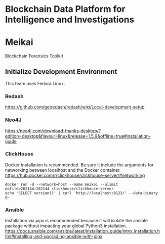 # Blockchain Data Platform for Intelligence and Investigations

# Meikai
Blockchain Forensics Toolkit

## Initialize Development Environment
This team uses Fedora Linux.

### Redash
https://github.com/getredash/redash/wiki/Local-development-setup

### Neo4J
https://neo4j.com/download-thanks-desktop/?edition=desktop&flavour=linux&release=1.5.9&offline=true#installation-guide

### ClickHouse
Docker installation is recommended. Be sure it include the arguments for networking between localhost and the Docker container.
https://hub.docker.com/r/clickhouse/clickhouse-server/#networking
```
docker run -d --network=host --name meikai --ulimit nofile=262144:262144 clickhouse/clickhouse-server
echo 'SELECT version()' | curl 'http://localhost:8123/' --data-binary @-
```

### Ansible
Installation via pipx is recommended because it will isolate the ansible package without impacting your global Python3 installation.
https://docs.ansible.com/ansible/latest/installation_guide/intro_installation.html#installing-and-upgrading-ansible-with-pipx
